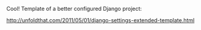 Cool! Template of a better configured Django project:

http://unfoldthat.com/2011/05/01/django-settings-extended-template.html

